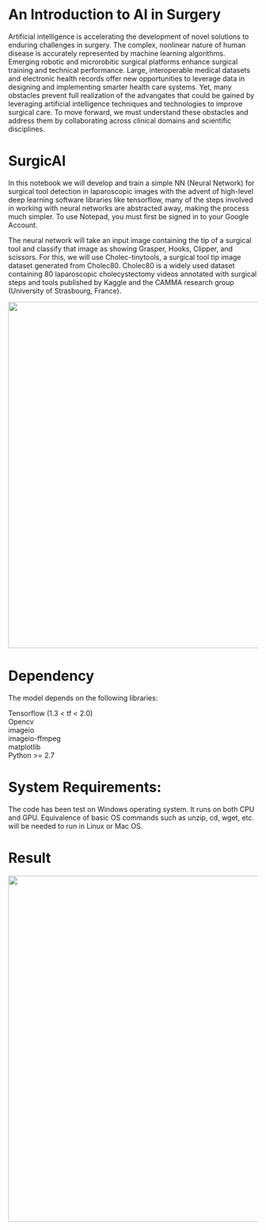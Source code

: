 # An Introduction to AI in Surgery
Artificial intelligence is accelerating the development of novel solutions to enduring challenges in surgery. The complex, nonlinear nature of human disease is accurately represented by machine learning algorithms. Emerging robotic and microrobitic surgical platforms enhance surgical training and technical performance. Large, interoperable medical datasets and electronic health records offer new opportunities to leverage data in designing and implementing smarter health care systems. Yet, many obstacles prevent full realization of the advangates that could be gained by leveraging artificial intelligence techniques and technologies to improve surgical care. 
To move forward, we must understand these obstacles and address them by collaborating across clinical domains and scientific disciplines.
# SurgicAI
In this notebook we will develop and train a simple NN (Neural Network) for surgical tool detection in laparoscopic images with the advent of high-level deep learning software libraries like tensorflow, many of the steps involved in working with neural networks are abstracted away, making the process much simpler. 
To use Notepad, you must first be signed in to your Google Account.

The neural network will take an input image containing the tip of a surgical tool and classify that image as showing Grasper, Hooks, Clipper, and scissors. 
For this, we will use Cholec-tinytools, a surgical tool tip image dataset generated from Cholec80. Cholec80 is a widely used dataset containing 80 laparoscopic cholecystectomy videos annotated with surgical steps and tools published by Kaggle and the CAMMA research group (University of Strasbourg, France).


<img src="https://github.com/ChelbiAhmed99/SurgicalIA/blob/main/dataset.png" width="700" heigh="700">

# Dependency
The model depends on the following libraries:  

Tensorflow (1.3 < tf < 2.0)   
Opencv   
imageio   
imageio-ffmpeg   
matplotlib   
Python >= 2.7
# System Requirements:

The code has been test on Windows operating system. It runs on both CPU and GPU. Equivalence of basic OS commands such as unzip, cd, wget, etc. will be needed to run in Linux or Mac OS.
# Result
<img src="https://github.com/ChelbiAhmed99/SurgicalIA/blob/main/result.png" width="700" heigh="700">
